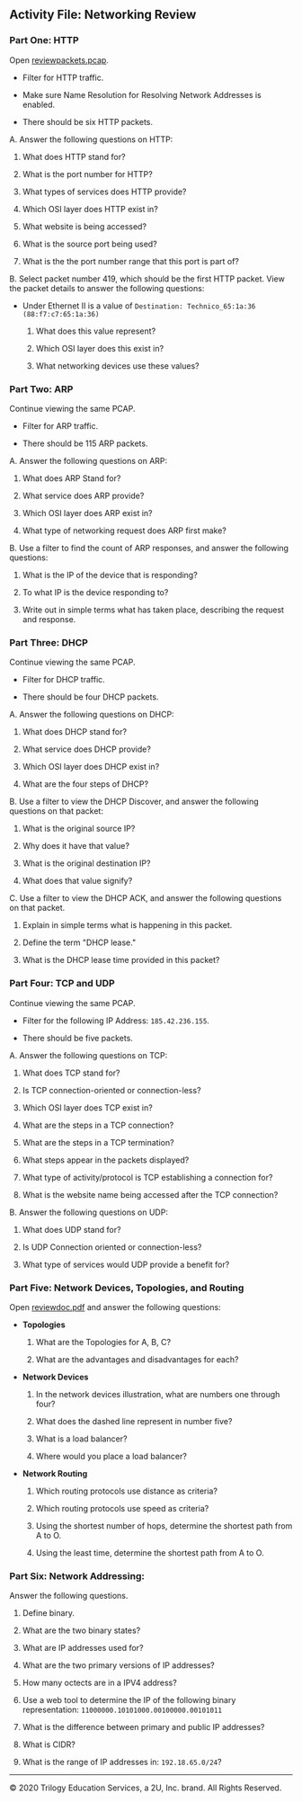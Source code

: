 ## Activity File: Networking Review

### Part One: HTTP

Open [reviewpackets.pcap](reviewpackets.pcapng).

  - Filter for HTTP traffic.

 - Make sure Name Resolution for Resolving Network Addresses is enabled.

  - There should be six HTTP packets. 

A. Answer the following questions on HTTP:

  1. What does HTTP stand for?

  2. What is the port number for HTTP?

  3. What types of services does HTTP provide?

  4. Which OSI layer does HTTP exist in?

  5. What website is being accessed?

  6. What is the source port being used?

  7. What is the the port number range that this port is part of?

B. Select packet number 419, which should be the first HTTP packet. View the packet details to answer the following questions:

  - Under Ethernet II is a value of `Destination: Technico_65:1a:36 (88:f7:c7:65:1a:36)`

      1. What does this value represent?

      2. Which OSI layer does this exist in?

      3. What networking devices use these values?

### Part Two: ARP

Continue viewing the same PCAP.

  - Filter for ARP traffic.

  - There should be 115 ARP packets.

A. Answer the following questions on ARP:

  1. What does ARP Stand for?

  2. What service does ARP provide?

  3. Which OSI layer does ARP exist in?

  4. What type of networking request does ARP first make?

B. Use a filter to find the count of ARP responses, and answer the following questions:

  1. What is the IP of the device that is responding?
    
  2. To what IP is the device responding to?

  3. Write out in simple terms what has taken place, describing the request and response.

### Part Three: DHCP

Continue viewing the same PCAP.

  - Filter for DHCP traffic.

  - There should be four DHCP packets. 

 A. Answer the following questions on DHCP:

  1. What does DHCP stand for?

  2. What service does DHCP provide?

  3. Which OSI layer does DHCP exist in?

  4. What are the four steps of DHCP?

B. Use a filter to view the DHCP Discover, and answer the following questions on that packet:

  1. What is the original source IP?

  2. Why does it have that value?

  3. What is the original destination IP?

  4. What does that value signify?

C. Use a filter to view the DHCP ACK, and answer the following questions on that packet. 

  1. Explain in simple terms what is happening in this packet. 

  2. Define the term "DHCP lease."

  3. What is the DHCP lease time provided in this packet?

### Part Four: TCP and UDP

Continue viewing the same PCAP.

  - Filter for the following IP Address: `185.42.236.155`.

  - There should be five packets.

A. Answer the following questions on TCP:

  1. What does TCP stand for?

  2. Is TCP connection-oriented or connection-less?

  3. Which OSI layer does TCP exist in?

  4. What are the steps in a TCP connection?

  5. What are the steps in a TCP termination?

  6. What steps appear in the packets displayed?

  7. What type of activity/protocol is TCP establishing a connection for?

  8. What is the website name being accessed after the TCP connection?

B. Answer the following questions on UDP:

  1. What does UDP stand for?

  2. Is UDP Connection oriented or connection-less?

  3. What type of services would UDP provide a benefit for?

### Part Five: Network Devices, Topologies, and Routing

Open [reviewdoc.pdf](../../../Resources/reviewdoc.pdf) and answer the following questions:

  - **Topologies**
  
      1. What are the Topologies for A, B, C?

      2. What are the advantages and disadvantages for each? 
    
  - **Network Devices**
  
      1. In the network devices illustration, what are numbers one through four?

      2. What does the dashed line represent in number five?

      3. What is a load balancer?

      4. Where would you place a load balancer? 
    
  - **Network Routing**

      1. Which routing protocols use distance as criteria?

      2. Which routing protocols use speed as criteria?

      3. Using the shortest number of hops, determine the shortest path from A to O. 

      4. Using the least time, determine the shortest path from A to O. 

### Part Six: Network Addressing:

Answer the following questions.

1. Define binary. 

2. What are the two binary states?

3. What are IP addresses used for?

4. What are the two primary versions of IP addresses?

5. How many octects are in a IPV4 address?

6. Use a web tool to determine the IP of the following binary representation: `11000000.10101000.00100000.00101011`

7. What is the difference between primary and public IP addresses?

8. What is CIDR?

9. What is the range of IP addresses in: `192.18.65.0/24`? 

---
© 2020 Trilogy Education Services, a 2U, Inc. brand. All Rights Reserved.

